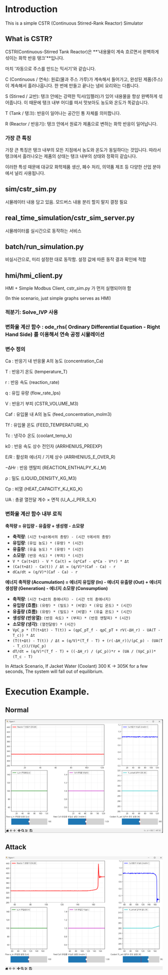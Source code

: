 # Introduction
This is a simple CSTR (Continuous Stirred-Rank Reactor) Simulator

## What is CSTR? 
CSTR(Continuous-Stirred Tank Reactor)은 **'내용물이 계속 흐르면서 완벽하게 섞이는 화학 반응 탱크'**입니다.

마치 '자동으로 주스를 만드는 믹서기'와 같습니다.

C (Continuous / 연속): 원료(물과 주스 가루)가 계속해서 들어가고, 완성된 제품(주스)이 계속해서 흘러나옵니다. 한 번에 만들고 끝나는 냄비 요리와는 다릅니다.

S (Stirred / 교반): 탱크 안에는 강력한 믹서(임펠러)가 있어 내용물을 항상 완벽하게 섞어줍니다. 이 때문에 탱크 내부 어디를 떠서 맛보아도 농도와 온도가 똑같습니다.

T (Tank / 탱크): 반응이 일어나는 공간인 통 자체를 의미합니다.

R (Reactor / 반응기): 탱크 안에서 원료가 제품으로 변하는 화학 반응이 일어납니다.

### 가장 큰 특징
가장 큰 특징은 탱크 내부의 모든 지점에서 농도와 온도가 동일하다는 것입니다. 따라서 탱크에서 흘러나오는 제품의 상태는 탱크 내부의 상태와 정확히 같습니다.

이러한 특성 때문에 대규모 화학제품 생산, 폐수 처리, 의약품 제조 등 다양한 산업 분야에서 널리 사용됩니다.

## sim/cstr_sim.py 
시뮬레이터 내용 담고 있음. 모드버스 내용 분리 할지 말지 결정 필요 

## real_time_simulation/cstr_sim_server.py 
시뮬레이터를 실시간으로 동작하는 서비스

## batch/run_simulation.py
비실시간으로, 미리 설정한 대로 동작함. 설정 값에 따른 동작 결과 확인에 적합 

## hmi/hmi_client.py
HMI + Simple Modbus Client, cstr_sim.py 가 먼저 실행되어야 함 

(In thie scenario, just simple graphs serves as HMI)

### 적분기: Solve_IVP 사용  
### 변화율 계산 함수 : ode_rhs( **O**rdinary **D**ifferential **E**quation - **R**ight **H**and **S**ide) 를 이용해서 연속 공정 시뮬레이션 

### 변수 정의

Ca
: 반응기 내 반응물 A의 농도 (concentration_Ca)

T
: 반응기 온도 (temperature_T)

r 
: 반응 속도 (reaction_rate)

q 
: 유입 유량 (flow_rate_lps)

V 
: 반응기 부피 (CSTR_VOLUME_M3)

Caf
: 유입물 내 A의 농도 (feed_concentration_molm3)

Tf
: 유입물 온도 (FEED_TEMPERATURE_K)

Tc
: 냉각수 온도 (coolant_temp_k)

k0
: 반응 속도 상수 전인자 (ARRHENIUS_PREEXP)

E/R 
: 활성화 에너지 / 기체 상수 (ARRHENIUS_E_OVER_R)

−ΔHr
  : 반응 엔탈피 (REACTION_ENTHALPY_KJ_M)

ρ 
: 밀도 (LIQUID_DENSITY_KG_M3)

Cp
  : 비열 (HEAT_CAPACITY_KJ_KG_K)

UA 
: 총괄 열전달 계수 × 면적 (U_A_J_PER_S_K)

### 변화율 계산 함수 내부 로직 

**축적량 = 유입량 - 유출량 + 생성령 - 소모량**
- **축적량**: `(시간 t+Δt에서의 총량) - (시간 t에서의 총량)`
- **유입량**: `(유입 농도) * (유량) * (시간)`
- **유출량**: `(유출 농도) * (유량) * (시간)`
- **소모량**: `(반응 속도) * (부피) * (시간)`
- `V * Ca(t+Δt) - V * Ca(t) = (q*Caf - q*Ca - V*r) * Δt`
- `(Ca(t+Δt) - Ca(t)) / Δt = (q/V)*(Caf - Ca) - r`
- `dCa/dt = (q/V)*(Caf - Ca) - r`

**에너지 축적량 (Accumulation) = 에너지 유입량 (In) - 에너지 유출량 (Out) + 에너지 생성량 (Generation) - 에너지 소모량 (Consumption)**
- **축적량**: `(시간 t+Δt의 총에너지) - (시간 t의 총에너지)`
- **유입량 (흐름)**: `(유량) * (밀도) * (비열) * (유입 온도) * (시간)`
- **유출량 (흐름)**: `(유량) * (밀도) * (비열) * (유출 온도) * (시간)`
- **생성량 (반응열)**: `(반응 속도) * (부피) * (반응 엔탈피) * (시간)`
- **소모량 (냉각)**: `(열전달량) * (시간)`
- `VρC_p * (T(t+Δt) - T(t)) = (qρC_pT_f - qρC_pT + rV(-ΔH_r) - UA(T - T_c)) * Δt`
- `(T(t+Δt) - T(t)) / Δt = (q/V)*(T_f - T) + (r(-ΔH_r))/(ρC_p) - (UA(T - T_c))/(VρC_p)`
- `dT/dt = (q/V)*(T_f - T) + ((-ΔH_r) / (ρC_p))*r + (UA / (VρC_p))*(T_c - T)`


In Attack Scenario,
  If Jacket Water (Coolant) 300 K -> 305K for a few seconds, The system will fall out of equilibrium.

# Execution Example. 
## Normal 
![Normal](./img/normal.png)
## Attack 
![After Modification](./img/attack.png)

